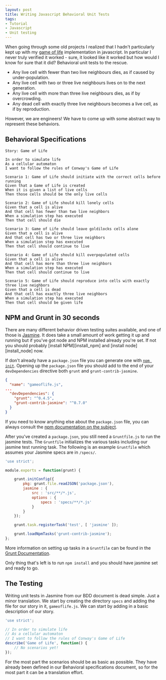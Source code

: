```yaml
---
layout: post
title: Writing Javascript Behavioral Unit Tests
tags:
- Tutorial
- Javascript
- Unit testing
---
```

When going through some old projects I realized that I hadn't particularly kept
up with my [game of life][gameoflifejs_github] implementation in javascript.
In particular I never truly verified it worked - sure, it looked like it worked
but how would I know for sure that it did?  Behavioral unit tests to the rescue.

* Any live cell with fewer than two live neighbours dies, as if caused by under-population.
* Any live cell with two or three live neighbours lives on to the next generation.
* Any live cell with more than three live neighbours dies, as if by overcrowding.
* Any dead cell with exactly three live neighbours becomes a live cell, as if by reproduction.

However, we are engineers!  We have to come up with some abstract way
to represent these behaviors.

## Behavioral Specifications

```
Story: Game of Life

In order to simulate life
As a cellular automaton
I want to follow the rules of Conway's Game of Life

Scenario 1: Game of Life should initiate with the correct cells before running
Given that a Game of Life is created
When it is given a list of live cells
Then those cells should be the only live cells

Scenario 2: Game of Life should kill lonely cells
Given that a cell is alive
And that cell has fewer than two live neighbors
When a simulation step has executed
Then that cell should die

Scenario 3: Game of Life should leave goldilocks cells alone
Given that a cell is alive
And that cell has two or three live neighbors
When a simulation step has executed
Then that cell should continue to live

Scenario 4: Game of Life should kill overpopulated cells
Given that a cell is alive
And that cell has more than three live neighbors
When a simulation step has executed
Then that cell should continue to live

Scenario 5: Game of Life should reproduce into cells with exactly three live neighbors
Given that a cell is dead
And that cell has exactly three live neighbors
When a simulation step has executed
Then that cell should be given life
```

## NPM and Grunt in 30 seconds

There are many different behavior driven testing suites available, and one of
those is [Jasmine][jasmine].  It does take a small amount of work getting
it up and running but if you've got node and NPM installed already you're set.
If not you should probably [install NPM][install_npm] and
[install node][install_node] now.

If don't already have a `package.json` file you can generate one with
[`npm init`][npm_init_docs].  Opening up the `package.json` file you should add to the end of
your `devDependencies` directive both `grunt` and `grunt-contrib-jasmine`.

```json
{
  "name": "gameoflife.js",
...
  "devDependencies": {
    "grunt": "^0.4.5",
    "grunt-contrib-jasmine": "^0.7.0"
  }
}
```

If you need to know anything else about the `package.json` file, you can always
consult the [npm documentation on the subject][npm_package_json_docs].

After you've created a `package.json`, you still need a `Gruntfile.js` to
run the jasmine tests.  The `Gruntfile` initializes the various tasks
including our jasmine test running task.  The following is an example
`Gruntfile` which assumes your Jasmine specs are in `/specs/`.

```javascript
'use strict';

module.exports = function(grunt) {

	grunt.initConfig({
		pkg: grunt.file.readJSON('package.json'),
		jasmine : {
			src : 'src/**/*.js',
			options : {
				specs : 'specs/**/*.js'
			}
		}
	});

	grunt.task.registerTask('test', [ 'jasmine' ]);

	grunt.loadNpmTasks('grunt-contrib-jasmine');
};
```

More information on setting up
tasks in a `Gruntfile` can be found in the [Grunt Documentation][grunt_docs].

Only thing that's left is to run `npm install` and you should have jasmine
set and ready to go.

## The Testing

Writing unit tests in Jasmine from our BDD document is dead simple.  Just a
minor translation.  We start by creating the directory `specs` and adding
the file for our story in it, `gameoflife.js`.  We can start by adding in a
basic description of our story.

```javascript
'use strict';

// In order to simulate life
// As a cellular automaton
// I want to follow the rules of Conway's Game of Life
describe('Game of Life', function() {
	// No scenarios yet!
});
```
For the most part the scenarios should be as basic as possible.  They have
already been defined in our Behavioral specifications document, so for the
most part it can be a translation effort.

[jasmine]: http://jasmine.github.io/
[grunt_docs]: http://gruntjs.com/getting-started
[npm_init_docs]: https://www.npmjs.org/doc/cli/npm-init.html
[npm_package_json_docs]: https://www.npmjs.org/doc/files/package.json.html
[gameoflifejs_github]: /gameoflife.js
